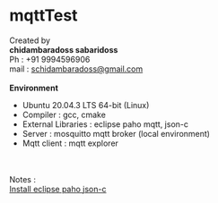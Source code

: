 # mqttTest

Created by <br>
<b>chidambaradoss sabaridoss</b> <br>
Ph  : +91 9994596906 <br>
mail : schidambaradoss@gmail.com <br>
<br>
<b>Environment</b><br>
<ul>
<li>Ubuntu 20.04.3 LTS 64-bit (Linux)</li>
<li>Compiler : gcc, cmake</li>
<li>External Libraries : eclipse paho mqtt, json-c</li>
<li>Server : mosquitto mqtt broker (local environment)</li>
<li>Mqtt client :  mqtt explorer </li>
</ul>


<br><br>
Notes :
<br>
<a href="https://www.eclipse.org/paho/index.php?page=clients/c/index.php"> Install eclipse paho </a>
<a href="https://github.com/jehiah/json-c">json-c</a>
